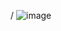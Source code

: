/
![image](https://user-images.githubusercontent.com/90381005/168039170-37c627d1-325b-4eb2-9e9f-4fc444a2b56c.png)
